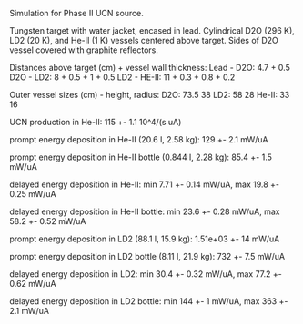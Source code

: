 Simulation for Phase II UCN source.

Tungsten target with water jacket, encased in lead.
Cylindrical D2O (296 K), LD2 (20 K), and He-II (1 K) vessels centered above target.
Sides of D2O vessel covered with graphite reflectors.

Distances above target (cm) + vessel wall thickness:
Lead - D2O: 4.7 + 0.5
D2O - LD2: 8 + 0.5 + 1 + 0.5
LD2 - HE-II: 11 + 0.3 + 0.8 + 0.2

Outer vessel sizes (cm) - height, radius:
D2O: 73.5 38
LD2: 58 28
He-II: 33 16

UCN production in He-II:
115 +- 1.1 10^4/(s uA)

prompt energy deposition in He-II (20.6 l, 2.58 kg):
129 +- 2.1 mW/uA

prompt energy deposition in He-II bottle (0.844 l, 2.28 kg):
85.4 +- 1.5 mW/uA

delayed energy deposition in He-II:
min 7.71 +- 0.14 mW/uA, max 19.8 +- 0.25 mW/uA

delayed energy deposition in He-II bottle:
min 23.6 +- 0.28 mW/uA, max 58.2 +- 0.52 mW/uA

prompt energy deposition in LD2 (88.1 l, 15.9 kg):
1.51e+03 +- 14 mW/uA

prompt energy deposition in LD2 bottle (8.11 l, 21.9 kg):
732 +- 7.5 mW/uA

delayed energy deposition in LD2:
min 30.4 +- 0.32 mW/uA, max 77.2 +- 0.62 mW/uA

delayed energy deposition in LD2 bottle:
min 144 +- 1 mW/uA, max 363 +- 2.1 mW/uA

